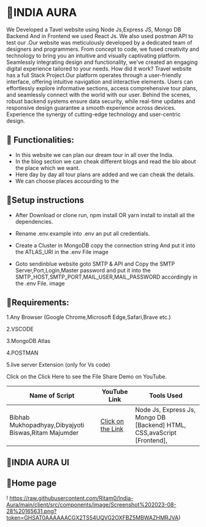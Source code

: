 
# 🚀INDIA AURA

We Developed a Tavel website using Node Js,Express JS, Mongo DB Backend And in Frontend we used React Js. We also used postman API to test our .Our website was meticulously developed by a dedicated team of designers and programmers. From concept to code, we fused creativity and technology to bring you an intuitive and visually captivating platform. Seamlessly integrating design and functionality, we've created an engaging digital experience tailored to your needs. How did it work? Travel website has a full Stack Project.Our platform operates through a user-friendly interface, offering intuitive navigation and interactive elements. Users can effortlessly explore informative sections, access comprehensive tour plans, and seamlessly connect with the world with our user. Behind the scenes, robust backend systems ensure data security, while real-time updates and responsive design guarantee a smooth experience across devices. Experience the synergy of cutting-edge technology and user-centric design.


## 🚀 Functionalities:

* In this website we can plan our dream tour in all over the India.
* In the blog section we can cheak different blogs and read the blo about the place which we want.
* Here day by day all tour plans are added and we can cheak the details.
* We can choose places accourding to the 

## 🚀Setup instructions

* After Download or clone run, npm install OR yarn install to install all the dependencies.

* Rename .env.example into .env an put all credentials.

* Create a Cluster in MongoDB copy the connection string And put it into the ATLAS_URI in the .env File image

* Goto sendinblue website goto SMTP & API and Copy the SMTP Server,Port,Login,Master password and put it into the SMTP_HOST,SMTP_PORT,MAIL_USER,MAIL_PASSWORD accordingly in the .env File. image
## 🚀Requirements:

1.Any Browser (Google Chrome,Microsoft Edge,Safari,Brave etc.)

2.VSCODE

3.MongoDB Atlas

4.POSTMAN

5.live server Extension (only for Vs code)

Click on the Click Here to see the File Share Demo on YouTube.

| Name of Script| YouTube Link  | Tools Used   |
| ------------- | ------------- | -------- |
| Bibhab Mukhopadhyay,Dibyajyoti Biswas,Ritam Majumder           | [Click on the Link](https://www.youtube.com/embed/<VIDEO_ID>)         | Node Js, Express Js, Mongo DB [Backend] HTML, CSS,avaScript [Frontend], |


## 🚀INDIA AURA UI
## 🚀Home page



! https://raw.githubusercontent.com/Ritam0/India-Aura/main/client/src/components/image/Screenshot%202023-08-28%20165631.png?token=GHSAT0AAAAAACGX2TS54UQVG2OXFBZ5MBWAZHMRJVA)


